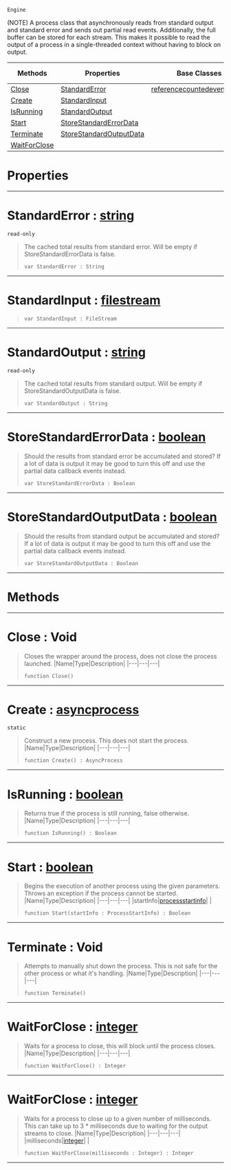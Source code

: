  `Engine`

(NOTE) A process class that asynchronously reads from standard output and standard error and sends out partial read events. Additionally, the full buffer can be stored for each stream. This makes it possible to read the output of a process in a single-threaded context without having to block on output.

|Methods|Properties|Base Classes|Derived Classes|
|---|---|---|---|
|[ Close](https://github.com/dragonCASTjosh/PlasmaDocs/blob/master/code_reference/class_reference/asyncprocess.markdown#close-void)|[ StandardError](https://github.com/dragonCASTjosh/PlasmaDocs/blob/master/code_reference/class_reference/asyncprocess.markdown#standarderror-plasma-engin)|[referencecountedeventobject](https://github.com/dragonCASTjosh/PlasmaDocs/blob/master/code_reference/class_reference/referencecountedeventobject.markdown)| |
|[ Create](https://github.com/dragonCASTjosh/PlasmaDocs/blob/master/code_reference/class_reference/asyncprocess.markdown#create-plasma-engine-docum)|[ StandardInput](https://github.com/dragonCASTjosh/PlasmaDocs/blob/master/code_reference/class_reference/asyncprocess.markdown#standardinput-plasma-engin)| | |
|[ IsRunning](https://github.com/dragonCASTjosh/PlasmaDocs/blob/master/code_reference/class_reference/asyncprocess.markdown#isrunning-plasma-engine-do)|[ StandardOutput](https://github.com/dragonCASTjosh/PlasmaDocs/blob/master/code_reference/class_reference/asyncprocess.markdown#standardoutput-plasma-engi)| | |
|[ Start](https://github.com/dragonCASTjosh/PlasmaDocs/blob/master/code_reference/class_reference/asyncprocess.markdown#start-plasma-engine-docume)|[ StoreStandardErrorData](https://github.com/dragonCASTjosh/PlasmaDocs/blob/master/code_reference/class_reference/asyncprocess.markdown#storestandarderrordata-z)| | |
|[ Terminate](https://github.com/dragonCASTjosh/PlasmaDocs/blob/master/code_reference/class_reference/asyncprocess.markdown#terminate-void)|[ StoreStandardOutputData](https://github.com/dragonCASTjosh/PlasmaDocs/blob/master/code_reference/class_reference/asyncprocess.markdown#storestandardoutputdata)| | |
|[ WaitForClose](https://github.com/dragonCASTjosh/PlasmaDocs/blob/master/code_reference/class_reference/asyncprocess.markdown#waitforclose-plasma-engine)| | | |


 #  Properties


---  
 #  StandardError : [string](https://github.com/dragonCASTjosh/PlasmaDocs/blob/master/code_reference/lightning_base_types/string.markdown)

 `read-only`

> The cached total results from standard error. Will be empty if StoreStandardErrorData is false.
> ``` lang=cpp, name=Lightning
> var StandardError : String


---  
 #  StandardInput : [filestream](https://github.com/dragonCASTjosh/PlasmaDocs/blob/master/code_reference/lightning_base_types/filestream.markdown)

> 
> ``` lang=cpp, name=Lightning
> var StandardInput : FileStream


---  
 #  StandardOutput : [string](https://github.com/dragonCASTjosh/PlasmaDocs/blob/master/code_reference/lightning_base_types/string.markdown)

 `read-only`

> The cached total results from standard output. Will be empty if StoreStandardOutputData is false.
> ``` lang=cpp, name=Lightning
> var StandardOutput : String


---  
 #  StoreStandardErrorData : [boolean](https://github.com/dragonCASTjosh/PlasmaDocs/blob/master/code_reference/lightning_base_types/boolean.markdown)

> Should the results from standard error be accumulated and stored? If a lot of data is output it may be good to turn this off and use the partial data callback events instead.
> ``` lang=cpp, name=Lightning
> var StoreStandardErrorData : Boolean


---  
 #  StoreStandardOutputData : [boolean](https://github.com/dragonCASTjosh/PlasmaDocs/blob/master/code_reference/lightning_base_types/boolean.markdown)

> Should the results from standard output be accumulated and stored? If a lot of data is output it may be good to turn this off and use the partial data callback events instead.
> ``` lang=cpp, name=Lightning
> var StoreStandardOutputData : Boolean


---  
 #  Methods


---  
 #  Close : Void

> Closes the wrapper around the process, does not close the process launched.
> |Name|Type|Description|
> |---|---|---|
> ``` lang=cpp, name=Lightning
> function Close()
> ``` 


---  
 #  Create : [asyncprocess](https://github.com/dragonCASTjosh/PlasmaDocs/blob/master/code_reference/class_reference/asyncprocess.markdown)

 `static`

> Construct a new process. This does not start the process.
> |Name|Type|Description|
> |---|---|---|
> ``` lang=cpp, name=Lightning
> function Create() : AsyncProcess
> ``` 


---  
 #  IsRunning : [boolean](https://github.com/dragonCASTjosh/PlasmaDocs/blob/master/code_reference/lightning_base_types/boolean.markdown)

> Returns true if the process is still running, false otherwise.
> |Name|Type|Description|
> |---|---|---|
> ``` lang=cpp, name=Lightning
> function IsRunning() : Boolean
> ``` 


---  
 #  Start : [boolean](https://github.com/dragonCASTjosh/PlasmaDocs/blob/master/code_reference/lightning_base_types/boolean.markdown)

> Begins the execution of another process using the given parameters. Throws an exception if the process cannot be started.
> |Name|Type|Description|
> |---|---|---|
> |startInfo|[processstartinfo](https://github.com/dragonCASTjosh/PlasmaDocs/blob/master/code_reference/lightning_base_types/processstartinfo.markdown)| |
> ``` lang=cpp, name=Lightning
> function Start(startInfo : ProcessStartInfo) : Boolean
> ``` 


---  
 #  Terminate : Void

> Attempts to manually shut down the process. This is not safe for the other process or what it's handling.
> |Name|Type|Description|
> |---|---|---|
> ``` lang=cpp, name=Lightning
> function Terminate()
> ``` 


---  
 #  WaitForClose : [integer](https://github.com/dragonCASTjosh/PlasmaDocs/blob/master/code_reference/lightning_base_types/integer.markdown)

> Waits for a process to close, this will block until the process closes.
> |Name|Type|Description|
> |---|---|---|
> ``` lang=cpp, name=Lightning
> function WaitForClose() : Integer
> ``` 


---  
 #  WaitForClose : [integer](https://github.com/dragonCASTjosh/PlasmaDocs/blob/master/code_reference/lightning_base_types/integer.markdown)

> Waits for a process to close up to a given number of milliseconds. This can take up to 3 * milliseconds due to waiting for the output streams to close.
> |Name|Type|Description|
> |---|---|---|
> |milliseconds|[integer](https://github.com/dragonCASTjosh/PlasmaDocs/blob/master/code_reference/lightning_base_types/integer.markdown)| |
> ``` lang=cpp, name=Lightning
> function WaitForClose(milliseconds : Integer) : Integer
> ``` 


---  
 

 